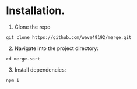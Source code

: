 # Installation.
1. Clone the repo
```
git clone https://github.com/wave49192/merge.git
```
2. Navigate into the project directory:
```
cd merge-sort
```
3. Install dependencies:
```
npm i
```
